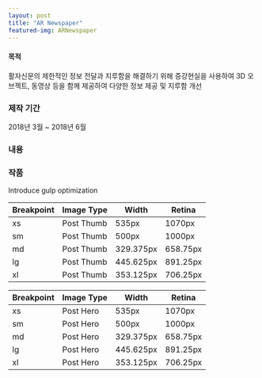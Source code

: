 ```yaml
---
layout: post
title: "AR Newspaper"
featured-img: ARNewspaper
---
```



#### 목적
활자신문의 제한적인 정보 전달과 지루함을 해결하기 위해 증강현실을 사용하여 3D 오브젝트, 동영상 등을 함께 제공하여 다양한 정보 제공 및 지루함 개선

### 제작 기간
2018년 3월 ~ 2018년 6월

### 내용



### 작품

Introduce gulp optimization

Breakpoint | Image Type | Width | Retina
------------ | ------------ | ------------- | -------------
xs |Post Thumb | 535px | 1070px
sm |Post Thumb | 500px| 1000px
md |Post Thumb | 329.375px | 658.75px
lg |Post Thumb | 445.625px | 891.25px
xl |Post Thumb | 353.125px | 706.25px

Breakpoint | Image Type | Width | Retina
------------ | ------------ | ------------- | -------------
xs |Post Hero | 535px | 1070px
sm |Post Hero | 500px| 1000px
md |Post Hero | 329.375px | 658.75px
lg |Post Hero | 445.625px | 891.25px
xl |Post Hero | 353.125px | 706.25px
